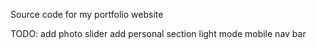 Source code for my portfolio website

TODO: 
add photo slider
add personal section
light mode
mobile nav bar